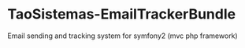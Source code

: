TaoSistemas-EmailTrackerBundle
==============================

Email sending and tracking system for symfony2 (mvc php framework)
